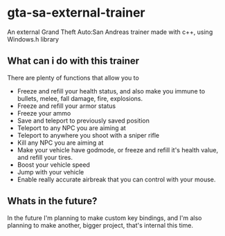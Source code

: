 # gta-sa-external-trainer
An external Grand Theft Auto:San Andreas trainer made with c++, using Windows.h library
## What can i do with this trainer
There are plenty of functions that allow you to

- Freeze and refill your health status, and also make you immune to bullets, melee, fall damage, fire, explosions.
- Freeze and refill your armor status
- Freeze your ammo
- Save and teleport to previously saved position
- Teleport to any NPC you are aiming at
- Teleport to anywhere you shoot with a sniper rifle
- Kill any NPC you are aiming at
- Make your vehicle have godmode, or freeze and refill it's health value, and refill your tires.
- Boost your vehicle speed
- Jump with your vehicle
- Enable really accurate airbreak that you can control with your mouse.

## Whats in the future?

In the future I'm planning to make custom key bindings, and I'm also planning to make another, bigger project,
that's internal this time. 
